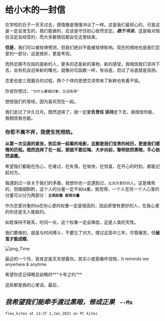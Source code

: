 # 给小木的一封信

在学校的日子一天天过去，感情像是慢慢冲淡了一样。这是我们最担心的，可是这是一定会发生的，我们能做的，应该是守住初心依然坚定。***趋于冷淡***，这是每对情侣注定会经受的，而大多数情侣都会在这里结束。

**但是**，我们可以被规律预测，但我们绝对不能被规律影响。现在的境地也是我们恋爱的一部分，这是挫折，更是考验。

而热恋期不仅指的是新的人，更多的还是新的事物，新的感受。我相信我们坚持下去，会有机会迎来新的曙光。就像对勾函数一样，有谷底，但过了谷底就是高扬。



恋爱也是三观磨合的过程，两个个体的思想交流带来了新鲜也有着不愉。

你说你想过，`"为什么要搞对象，又没有用"`

想想我们的曾经，因为喜欢而在一起。

我们走过了许久日月。既然选择了，就一定要**负责任 坚持**走下去，我相信你能，我相信我也能。

### 你若不离不弃，我便生死相依。

**从第一次见面的紧张，到后来一起看的电影，这都是我们宝贵的经历，更是我们感情的历程。既然选择了在一起，那就不要后悔、大步向前，黎明依然黑暗，手心依然温暖。**

希望我们都能在伤心，在难过，在失落，在愉快，在惊喜，在开心的时刻，都能记起对方。



我遇到过一些关于我们的矛盾，我想你也一定遇到过，`比对方更好的人`。这是难免的，但细细斟酌，这个人的分量一定不如ta重。我觉得，一个人在另一个人心里的分量可以分为两部分：**`主观权重 客观分量`**

作为恋爱对象的ta在你心里的权重一定是很高的，因此即使有更好的人，在我心里的你还是无人能敌的。

如若保持不联系，时间一长，这个权重一定会降低，这是人类的天性。

我们要做的，就是与时间搏斗，不要忘了对方，撑过这高中三年，尽管痛苦，但**破茧才能成蝶**。

![png_Time](https://s3.ax1x.com/2021/01/17/ssuXnO.png)

最近的一个月，我肯定是天天想着你。其实小皮筋像件信物，It reminds me anywhere & anytime.

希望你还记得略显幼稚的**“十年之约”**



这些都是我的心里话，最后，

## ***我希望我们能牵手渡过黑暗，修成正果***  ` --Mx`



`flew_kites at 13:37 1,Jan,2021 on PC kites`
